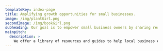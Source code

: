```yaml
---
templateKey: index-page
title: Amplifying growth opportunities for small businesses.
image: /img/plantGirl.png
secondImage: /img/bookGirl.png
subheading: Our goal is to empower small business owners by sharing resources, opportunities, tips, and entrepreneurial content. Our content serves as motivation and inspiration that helps catalyze our growth.
mainpitch:
  description: >
    We offer a library of resources and guides to help local business owners navigate business adaptation and utlization of new resources for businesses as a result of covid-19. This should have really grasping text content.
---
```

